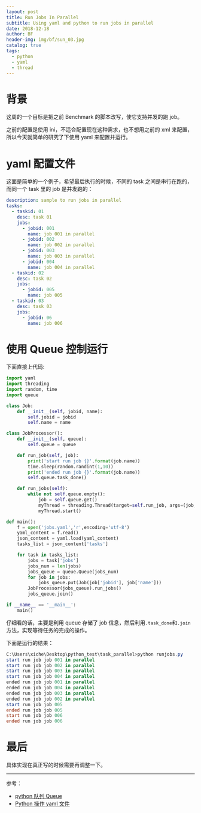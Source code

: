 ```yaml
---
layout: post
title: Run Jobs In Parallel
subtitle: Using yaml and python to run jobs in parallel
date: 2018-12-18
author: BF
header-img: img/bf/sun_03.jpg
catalog: true
tags:
  - python
  - yaml
  - thread
---
```


# 背景

这周的一个目标是把之前 Benchmark 的脚本改写，使它支持并发的跑 job。

之前的配置是使用 ini，不适合配置现在这种需求，也不想用之前的 xml 来配置，所以今天就简单的研究了下使用 yaml 来配置并运行。

# yaml 配置文件

这面是简单的一个例子，希望最后执行的时候，不同的 task 之间是串行在跑的，而同一个 task 里的 job 是并发跑的：

```yaml
description: sample to run jobs in parallel
tasks:
  - taskid: 01
    desc: task 01
    jobs:
      - jobid: 001
        name: job 001 in parallel
      - jobid: 002
        name: job 002 in parallel
      - jobid: 003
        name: job 003 in parallel
      - jobid: 004
        name: job 004 in parallel
  - taskid: 02
    desc: task 02
    jobs:
      - jobid: 005
        name: job 005
  - taskid: 03
    desc: task 03
    jobs:
      - jobid: 06
        name: job 006
```

# 使用 Queue 控制运行

下面直接上代码:

```python
import yaml
import threading
import random, time
import queue

class Job:
    def __init__(self, jobid, name):
        self.jobid = jobid
        self.name = name

class JobProcessor():
    def __init__(self, queue):
        self.queue = queue

    def run_job(self, job):
        print('start run job {}'.format(job.name))
        time.sleep(random.randint(1,10))
        print('ended run job {}'.format(job.name))
        self.queue.task_done()

    def run_jobs(self):
        while not self.queue.empty():
            job = self.queue.get()
            myThread = threading.Thread(target=self.run_job, args=(job,))
            myThread.start()

def main():
    f = open('jobs.yaml','r',encoding='utf-8')
    yaml_content = f.read()
    json_content = yaml.load(yaml_content)
    tasks_list = json_content['tasks']

    for task in tasks_list:
        jobs = task['jobs']
        jobs_num = len(jobs)
        jobs_queue = queue.Queue(jobs_num)
        for job in jobs:
            jobs_queue.put(Job(job['jobid'], job['name']))
        JobProcessor(jobs_queue).run_jobs()
        jobs_queue.join()

if __name__ == '__main__':
    main()
```

仔细看的话，主要是利用 queue 存储了 job 信息，然后利用`.task_done`和`.join`方法，实现等待任务的完成的操作。

下面是运行的结果：

```powershell
C:\Users\xiche\Desktop\python_test\task_parallel>python runjobs.py
start run job job 001 in parallel
start run job job 002 in parallel
start run job job 003 in parallel
start run job job 004 in parallel
ended run job job 001 in parallel
ended run job job 004 in parallel
ended run job job 003 in parallel
ended run job job 002 in parallel
start run job job 005
ended run job job 005
start run job job 006
ended run job job 006
```

# 最后

具体实现在真正写的时候需要再调整一下。

---

参考：

- [python 队列 Queue](https://www.cnblogs.com/itogo/p/5635629.html)
- [Python 操作 yaml 文件](https://www.cnblogs.com/xinjing-jingxin/p/9128293.html)
